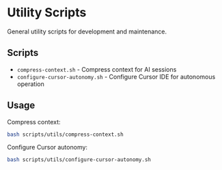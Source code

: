 # Utility Scripts

General utility scripts for development and maintenance.

## Scripts

- `compress-context.sh` - Compress context for AI sessions
- `configure-cursor-autonomy.sh` - Configure Cursor IDE for autonomous operation

## Usage

Compress context:
```bash
bash scripts/utils/compress-context.sh
```

Configure Cursor autonomy:
```bash
bash scripts/utils/configure-cursor-autonomy.sh
```

